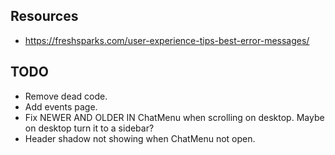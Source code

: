 ## Resources

- https://freshsparks.com/user-experience-tips-best-error-messages/

## TODO

- Remove dead code.
- Add events page.
- Fix NEWER AND OLDER IN ChatMenu when scrolling on desktop. Maybe on desktop turn it to a sidebar?
- Header shadow not showing when ChatMenu not open.
